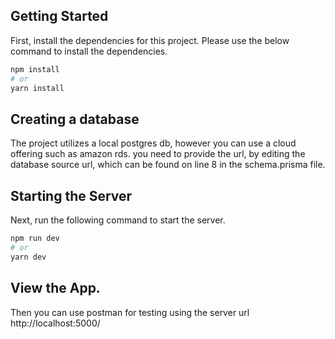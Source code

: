 
## Getting Started
First, install the dependencies for this project.
Please use the below command to install the dependencies.

```bash
npm install
# or
yarn install
```
## Creating a database

The project utilizes a local postgres db, however you can use a cloud offering such as amazon rds. 
you need to provide the url, by editing the database source url, which can be found on line 8 in 
the schema.prisma file.

## Starting the Server
Next, run the following command to start the server.

```bash
npm run dev
# or
yarn dev
```
## View  the App.


Then you can use postman for testing using the server url http://localhost:5000/
